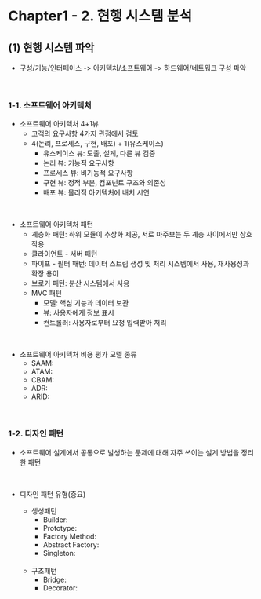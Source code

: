 Chapter1 - 2. 현행 시스템 분석
==============================

## (1) 현행 시스템 파악
- 구성/기능/인터페이스 -> 아키텍처/소프트웨어 -> 하드웨어/네트워크 구성 파악
<br>

### 1-1. 소프트웨어 아키텍처
- 소프트웨어 아키텍처 4+1뷰
  - 고객의 요구사항 4가지 관점에서 검토
  - 4(논리, 프로세스, 구현, 배포) + 1(유스케이스)
    - 유스케이스 뷰: 도출, 설계, 다른 뷰 검증
    - 논리 뷰: 기능적 요구사항
    - 프로세스 뷰: 비기능적 요구사항
    - 구현 뷰: 정적 부분, 컴포넌트 구조와 의존성
    - 배포 뷰: 물리적 아키텍처에 배치 시연
<br>

- 소프트웨어 아키텍처 패턴
  - 계층화 패턴: 하위 모듈이 추상화 제공, 서로 마주보는 두 계층 사이에서만 상호작용
  - 클라이언트 - 서버 패턴
  - 파이프 - 필터 패턴: 데이터 스트림 생성 및 처리 시스템에서 사용, 재사용성과 확장 용이
  - 브로커 패턴: 분산 시스템에서 사용
  - MVC 패턴
    - 모델: 핵심 기능과 데이터 보관
    - 뷰: 사용자에게 정보 표시
    - 컨트롤러: 사용자로부터 요청 입력받아 처리
<br>

- 소프트웨어 아키텍처 비용 평가 모델 종류
  - SAAM: 
  - ATAM:
  - CBAM:
  - ADR:
  - ARID: 
<br>

### 1-2. 디자인 패턴
- 소프트웨어 설계에서 공통으로 발생하는 문제에 대해 자주 쓰이는 설계 방법을 정리한 패턴
<br>

- 디자인 패턴 유형(중요)
  - 생성패턴
    - Builder: 
    - Prototype:
    - Factory Method:
    - Abstract Factory:
    - Singleton:
  <br>
  
  - 구조패턴
    - Bridge:
    - Decorator: 



